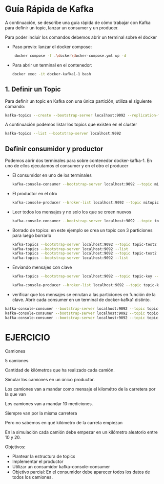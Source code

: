 # Guía Rápida de Kafka

A continuación, se describe una guía rápida de cómo trabajar con Kafka para definir un topic, lanzar un consumer y un producer.

Para poder incluir los comandos debemos abrir un terminal sobre el docker 
* Paso previo: lanzar el docker compose:
  ```bash
   docker compose -f .\docker\docker-compose.yml up -d
   ```

* Para abrir un terminal en el contenedor:
   
   ```bash
   docker exec -it docker-kafka1-1 bash
   ```

## 1. Definir un Topic

Para definir un topic en Kafka con una única partición, utiliza el siguiente comando:

```bash
kafka-topics --create --bootstrap-server localhost:9092 --replication-factor 1 --partitions 1 --topic miTopic
```

A continuación podemos listar los topics que existen en el cluster
```bash
kafka-topics --list --bootstrap-server localhost:9092

```

## Definir consumidor y productor

Podemos abrir dos terminales para sobre contenedor docker-kafka-1. En uno de ellos ejecutamos el consumer y en el otro el producer

* El consumidor en uno de los terminales
  ```bash
  kafka-console-consumer --bootstrap-server localhost:9092 --topic mitopic
  ```
* El productor en el otro
  ```bash
  kafka-console-producer --broker-list localhost:9092 --topic mitopic
  ```

* Leer todos los mensajes y no solo los que se creen nuevos
  ```bash
  kafka-console-consumer --bootstrap-server localhost:9092 --topic topic-test --from-beginning
  ```

* Borrado de topics: en este ejemplo se crea un topic con 3 particiones para luego borrarlo

  ```bash
  kafka-topics --bootstrap-server localhost:9092 --topic topic-test2 --create --partitions 3 --replication-factor 1
  kafka-topics --bootstrap-server localhost:9092 --list
  kafka-topics --bootstrap-server localhost:9092 --topic topic-test2 --delete
  kafka-topics --bootstrap-server localhost:9092 --list
  ```


* Enviando mensajes con clave
  ```bash
  kafka-topics --bootstrap-server localhost:9092 --topic topic-key --create --partitions 3 --replication-factor 1

  kafka-console-producer --broker-list localhost:9092 --topic topic-key --property "parse.key= true" --property "key.separator=:"
  ```

* verificar que los mensajes se enrutan a las particiones en función de la clave. Abrir cada consumer en un terminal de docker-kafka1 distinto.

```bash
kafka-console-consumer --bootstrap-server localhost:9092 --topic topic-key --from-beginning --partition 0 --property "print.key=true"
kafka-console-consumer --bootstrap-server localhost:9092 --topic topic-key --from-beginning --partition 1 --property "print.key=true"
kafka-console-consumer --bootstrap-server localhost:9092 --topic topic-key --from-beginning --partition 2 --property "print.key=true"
```


# EJERCICIO
Camiones
 
5 camiones
 
Cantidad de kilómetros que ha realizado cada camión.
 
Simular los camiones en un único productor.
 
Los camiones van a mandar como mensaje el kilométro de la carretera por la que van
 
Los camiones van a mandar 10 mediciones.
 
Siempre van por la misma carretera
 
Pero no sabemos en qué kilómetro de la carreta empiezan
 
En la simulación cada camión debe empezar en un kilómetro aleatorio entre 10 y 20.
 
Objetivos:
- Plantear la estructura de topics
- Implementar el productor
- Utilizar un consumidor kafka-console-consumer
- Objetivo parcial: 
    En el consumidor debe aparecer todos los datos de todos los camiones.
